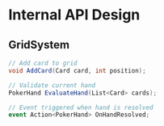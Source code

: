 # Internal API Design

## GridSystem

```csharp
// Add card to grid
void AddCard(Card card, int position);

// Validate current hand
PokerHand EvaluateHand(List<Card> cards);

// Event triggered when hand is resolved
event Action<PokerHand> OnHandResolved;
